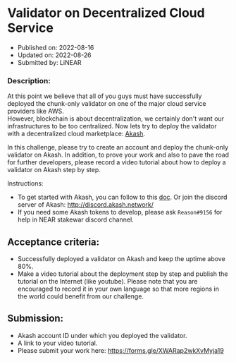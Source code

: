 # Validator on Decentralized Cloud Service
* Published on: 2022-08-16
* Updated on: 2022-08-26
* Submitted by: LiNEAR

### Description:
At this point we believe that all of you guys must have successfully deployed the chunk-only validator on one of the major cloud service providers like AWS.     
However, blockchain is  about decentralization,  we certainly don't want our infrastructures to be too centralized. Now lets try to deploy the validator with a decentralized cloud marketplace: [Akash](https://docs.akash.network/).
        
In this challenge, please try to create an account and deploy the chunk-only validator on Akash. In addition, to prove your work and also to pave the road for further developers, please record a video tutorial about how to deploy a validator on Akash step by step.

Instructions:
- To get started with Akash, you can follow to this [doc](https://docs.akash.network/guides/cli/detailed-steps). Or join the discord server of Akash: http://discord.akash.network/
- If you need some Akash tokens to develop, please ask `Reason#9156` for help in NEAR stakewar discord channel.

## Acceptance criteria:
- Successfully deployed a validator on Akash and keep the uptime above 80%.
- Make a video tutorial about the deployment step by step and publish the tutorial on the Internet (like youtube). Please note that you are encouraged to record it in your own language so that more regions in the world could benefit from our challenge.

## Submission:
- Akash account ID under which you deployed the validator.
- A link to your video tutorial.
- Please submit your work here: https://forms.gle/XWARap2wkXvMyja19
